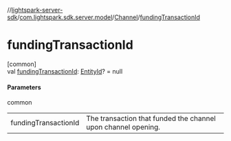 //[lightspark-server-sdk](../../../index.md)/[com.lightspark.sdk.server.model](../index.md)/[Channel](index.md)/[fundingTransactionId](funding-transaction-id.md)

# fundingTransactionId

[common]\
val [fundingTransactionId](funding-transaction-id.md): [EntityId](../-entity-id/index.md)? = null

#### Parameters

common

| | |
|---|---|
| fundingTransactionId | The transaction that funded the channel upon channel opening. |
